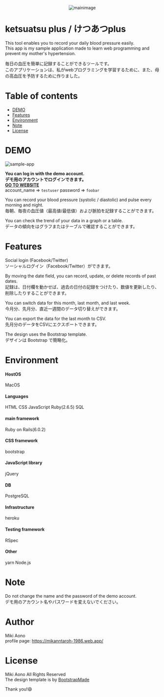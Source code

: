 <div align="center">
<img src="https://user-images.githubusercontent.com/46390084/81195153-6f49f280-8ff8-11ea-93f1-4ae22e28a4f8.png" alt="mainimage" title="mainimage">
</div>  


# ketsuatsu plus / けつあつplus
This tool enables you to record your daily blood pressure easily.  
This app is my sample application made to learn web programming and prevent my mother's hypertension.  

毎日の血圧を簡単に記録することができるツールです。  
このアプリケーションは、私がwebプログラミングを学習するために、また、母の高血圧を予防するために作りました。  

# Table of contents
* [DEMO](#DEMO)
* [Features](#Features)
* [Environment](#feature)
* [Note](#Note)
* [License](#License)

# DEMO

![sample-app](https://user-images.githubusercontent.com/46390084/81194677-e632bb80-8ff7-11ea-87a9-9c88d353f7c0.gif)   


**You can log in with the demo account.**  
**デモ用のアカウントでログインできます。**  
[**GO TO WEBSITE**](https://mikanntaroh-ketsuatsu.herokuapp.com/)  
account_name => `testuser` password => `foobar`  

You can record your blood pressure (systolic / diastolic) and pulse every morning and night.  
毎朝、毎夜の血圧値（最高値/最低値）および脈拍を記録することができます。  

You can check the trend of your data in a graph or a table.  
データの傾向をはグラフまたはテーブルで確認することができます。  

# Features
Social login (Facebook/Twitter)  
ソーシャルログイン（Facebook/Twitter）ができます。  

By moving the date field, you can record, update, or delete records of past dates.  
記録は、日付欄を動かせば、過去の日付の記録をつけたり、数値を更新したり、削除したりすることができます。  

You can switch data for this month, last month, and last week.  
今月分、先月分、直近一週間のデータ切り替えができます。  

You can export the data for the last month to CSV.  
先月分のデータをCSVにエクスポートできます。  

The design uses the Bootstrap template.  
デザインは Bootstrap で簡略化。  


# Environment
#### HostOS
MacOS
#### Languages
HTML CSS JavaScript Ruby(2.6.5) SQL
#### main framework
Ruby on Rails(6.0.2)
#### CSS framework
bootstrap
#### JavaScript library
jQuery
#### DB
PostgreSQL
#### Infrastructure
heroku
#### Testing framework
RSpec
#### Other
yarn Node.js


# Note
Do not change the name and the password of the demo account.  
デモ用のアカウント名やパスワードを変えないでください。  

# Author
Miki Aono  
profile page: https://mikanntaroh-1986.web.app/

# License
Miki Aono All Rights Reserved  
The design template is  by [BootstrapMade](https://bootstrapmade.com/)  

Thank you!:smile:
